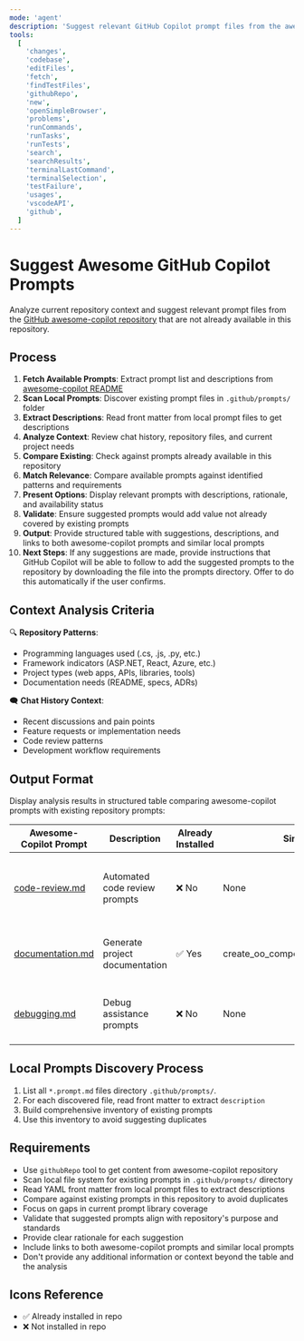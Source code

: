 ```yaml
---
mode: 'agent'
description: 'Suggest relevant GitHub Copilot prompt files from the awesome-copilot repository based on current repository context and chat history, avoiding duplicates with existing prompts in this repository.'
tools:
  [
    'changes',
    'codebase',
    'editFiles',
    'fetch',
    'findTestFiles',
    'githubRepo',
    'new',
    'openSimpleBrowser',
    'problems',
    'runCommands',
    'runTasks',
    'runTests',
    'search',
    'searchResults',
    'terminalLastCommand',
    'terminalSelection',
    'testFailure',
    'usages',
    'vscodeAPI',
    'github',
  ]
---
```


# Suggest Awesome GitHub Copilot Prompts

Analyze current repository context and suggest relevant prompt files from the [GitHub awesome-copilot repository](https://github.com/github/awesome-copilot/tree/main/prompts) that are not already available in this repository.

## Process

1. **Fetch Available Prompts**: Extract prompt list and descriptions from [awesome-copilot README](https://github.com/github/awesome-copilot/blob/main/README.md)
2. **Scan Local Prompts**: Discover existing prompt files in `.github/prompts/` folder
3. **Extract Descriptions**: Read front matter from local prompt files to get descriptions
4. **Analyze Context**: Review chat history, repository files, and current project needs
5. **Compare Existing**: Check against prompts already available in this repository
6. **Match Relevance**: Compare available prompts against identified patterns and requirements
7. **Present Options**: Display relevant prompts with descriptions, rationale, and availability status
8. **Validate**: Ensure suggested prompts would add value not already covered by existing prompts
9. **Output**: Provide structured table with suggestions, descriptions, and links to both awesome-copilot prompts and similar local prompts
10. **Next Steps**: If any suggestions are made, provide instructions that GitHub Copilot will be able to follow to add the suggested prompts to the repository by downloading the file into the prompts directory. Offer to do this automatically if the user confirms.

## Context Analysis Criteria

🔍 **Repository Patterns**:

- Programming languages used (.cs, .js, .py, etc.)
- Framework indicators (ASP.NET, React, Azure, etc.)
- Project types (web apps, APIs, libraries, tools)
- Documentation needs (README, specs, ADRs)

🗨️ **Chat History Context**:

- Recent discussions and pain points
- Feature requests or implementation needs
- Code review patterns
- Development workflow requirements

## Output Format

Display analysis results in structured table comparing awesome-copilot prompts with existing repository prompts:

| Awesome-Copilot Prompt                                                                           | Description                    | Already Installed | Similar Local Prompt                        | Suggestion Rationale                                                       |
| ------------------------------------------------------------------------------------------------ | ------------------------------ | ----------------- | ------------------------------------------- | -------------------------------------------------------------------------- |
| [code-review.md](https://github.com/github/awesome-copilot/blob/main/prompts/code-review.md)     | Automated code review prompts  | ❌ No             | None                                        | Would enhance development workflow with standardized code review processes |
| [documentation.md](https://github.com/github/awesome-copilot/blob/main/prompts/documentation.md) | Generate project documentation | ✅ Yes            | create_oo_component_documentation.prompt.md | Already covered by existing documentation prompts                          |
| [debugging.md](https://github.com/github/awesome-copilot/blob/main/prompts/debugging.md)         | Debug assistance prompts       | ❌ No             | None                                        | Could improve troubleshooting efficiency for development team              |

## Local Prompts Discovery Process

1. List all `*.prompt.md` files directory `.github/prompts/`.
2. For each discovered file, read front matter to extract `description`
3. Build comprehensive inventory of existing prompts
4. Use this inventory to avoid suggesting duplicates

## Requirements

- Use `githubRepo` tool to get content from awesome-copilot repository
- Scan local file system for existing prompts in `.github/prompts/` directory
- Read YAML front matter from local prompt files to extract descriptions
- Compare against existing prompts in this repository to avoid duplicates
- Focus on gaps in current prompt library coverage
- Validate that suggested prompts align with repository's purpose and standards
- Provide clear rationale for each suggestion
- Include links to both awesome-copilot prompts and similar local prompts
- Don't provide any additional information or context beyond the table and the analysis

## Icons Reference

- ✅ Already installed in repo
- ❌ Not installed in repo
